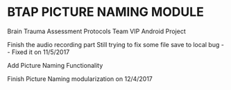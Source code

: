 # BTAP PICTURE NAMING MODULE
Brain Trauma Assessment Protocols Team
VIP Android Project

Finish the audio recording part
Still trying to fix some file save to local bug --  Fixed it on 11/5/2017

Add Picture Naming Functionality

Finish Picture Naming modularization on 12/4/2017

